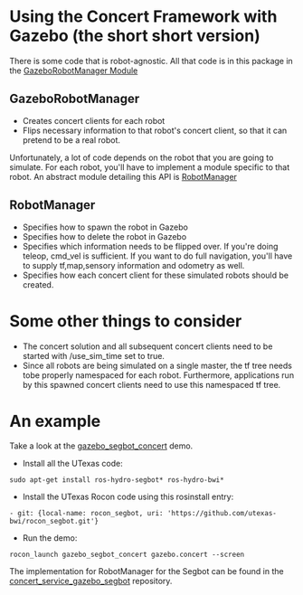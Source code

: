 # Using the Concert Framework with Gazebo (the short short version)

There is some code that is robot-agnostic. All that code is in this package in the [GazeboRobotManager Module](src/concert_service_gazebo/gazebo_robot_manager.py)

## GazeboRobotManager

* Creates concert clients for each robot
* Flips necessary information to that robot's concert client, so that it can pretend to be a real robot.

Unfortunately, a lot of code depends on the robot that you are going to simulate. For each robot, you'll have to implement a module specific to that robot. An abstract module detailing this API is [RobotManager](src/concert_service_gazebo/robot_manager.py)  

## RobotManager

* Specifies how to spawn the robot in Gazebo
* Specifies how to delete the robot in Gazebo
* Specifies which information needs to be flipped over. If you're doing teleop, cmd_vel is sufficient. If you want to do full navigation, you'll have to supply tf,map,sensory information and odometry as well.
* Specifies how each concert client for these simulated robots should be created.

# Some other things to consider

* The concert solution and all subsequent concert clients need to be started with /use_sim_time set to true.
* Since all robots are being simulated on a single master, the tf tree needs tobe properly namespaced for each robot. Furthermore, applications run by this spawned concert clients need to use this namespaced tf tree. 

# An example

Take a look at the [gazebo_segbot_concert](https://github.com/utexas-bwi/rocon_segbot/tree/master/gazebo_segbot_concert) demo.

* Install all the UTexas code:
```
sudo apt-get install ros-hydro-segbot* ros-hydro-bwi*
```
* Install the UTexas Rocon code using this rosinstall entry:
```
- git: {local-name: rocon_segbot, uri: 'https://github.com/utexas-bwi/rocon_segbot.git'}
```
* Run the demo:
```
rocon_launch gazebo_segbot_concert gazebo.concert --screen
```

The implementation for RobotManager for the Segbot can be found in the [concert_service_gazebo_segbot](https://github.com/utexas-bwi/segbot_rocon/tree/master/concert_service_gazebo_segbot) repository.
